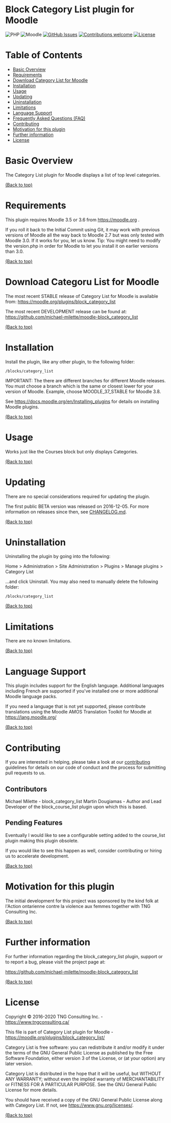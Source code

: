 Block Category List plugin for Moodle
====================================
![PHP](https://img.shields.io/badge/PHP-v5.6%20%2F%20v7.0%20%2F%20v7.1%20%2F%207.2-blue.svg)
![Moodle](https://img.shields.io/badge/Moodle-v3.5%20to%20v3.6.x-orange.svg)
[![GitHub Issues](https://img.shields.io/github/issues/michael-milette/moodle-block_category_list.svg)](https://github.com/michael-milette/moodle-block_category_list/issues)
[![Contributions welcome](https://img.shields.io/badge/contributions-welcome-green.svg)](#contributing)
[![License](https://img.shields.io/badge/License-GPL%20v3-blue.svg)](#license)

# Table of Contents

- [Basic Overview](#basic-overview)
- [Requirements](#requirements)
- [Download Category List for Moodle](#download-category-list-for-moodle)
- [Installation](#installation)
- [Usage](#usage)
- [Updating](#updating)
- [Uninstallation](#uninstallation)
- [Limitations](#limitations)
- [Language Support](#language-support)
- [Frequently Asked Questions (FAQ)](#faq)
- [Contributing](#contributing)
- [Motivation for this plugin](#motivation-for-this-plugin)
- [Further information](#further-information)
- [License](#license)

# Basic Overview

The Category List plugin for Moodle displays a list of top level categories.

[(Back to top)](#table-of-contents)

# Requirements

This plugin requires Moodle 3.5 or 3.6 from https://moodle.org .

If you roll it back to the Initial Commit using Git, it may work with previous versions of Moodle all the way back to Moodle 2.7 but was only tested with Moodle 3.0. If it works for you, let us know. Tip: You might need to modify the version.php in order for Moodle to let you install it on earlier versions than 3.0.

[(Back to top)](#table-of-contents)

# Download Categoru List for Moodle

The most recent STABLE release of Category List for Moodle is available from:
https://moodle.org/plugins/block_category_list

The most recent DEVELOPMENT release can be found at:
https://github.com/michael-milette/moodle-block_category_list

[(Back to top)](#table-of-contents)

# Installation

Install the plugin, like any other plugin, to the following folder:

    /blocks/category_list

IMPORTANT: The there are different branches for different Moodle releases. You must choose a branch which is the same or closest lower for your version of Moodle. Example, choose MOODLE_37_STABLE for Moodle 3.8.

See https://docs.moodle.org/en/Installing_plugins for details on installing Moodle plugins.

[(Back to top)](#table-of-contents)

# Usage

Works just like the Courses block but only displays Categories.

[(Back to top)](#table-of-contents)

# Updating

There are no special considerations required for updating the plugin.

The first public BETA version was released on 2016-12-05. For more information on releases since then, see
[CHANGELOG.md](https://github.com/michael-milette/moodle-block_category_list/blob/master/CHANGELOG.md).

[(Back to top)](#table-of-contents)

# Uninstallation

Uninstalling the plugin by going into the following:

Home > Administration > Site Administration > Plugins > Manage plugins > Category List

...and click Uninstall. You may also need to manually delete the following folder:

    /blocks/category_list

[(Back to top)](#table-of-contents)

# Limitations

There are no known limitations.

[(Back to top)](#table-of-contents)

# Language Support

This plugin includes support for the English language. Additional languages including French are supported if you've installed one or more additional Moodle language packs.

If you need a language that is not yet supported, please contribute translations using the Moodle AMOS Translation Toolkit for Moodle at
https://lang.moodle.org/

[(Back to top)](#table-of-contents)

# Contributing

If you are interested in helping, please take a look at our [contributing](https://github.com/michael-milette/moodle-block_category_list/blob/master/CONTRIBUTING.md) guidelines for details on our code of conduct and the process for submitting pull requests to us.

## Contributors

Michael Milette - block_category_list
Martin Dougiamas - Author and Lead Developer of the block_course_list plugin upon which this is based.

## Pending Features

Eventually I would like to see a configurable setting added to the course_list plugin making this plugin obsolete.

If you would like to see this happen as well, consider contributing or hiring us to accelerate development.

[(Back to top)](#table-of-contents)

# Motivation for this plugin

The initial development for this project was sponsored by the kind folk at l'Action ontarienne contre la violence aux femmes together with TNG Consulting Inc.

[(Back to top)](#table-of-contents)

# Further information

For further information regarding the block_category_list plugin, support or to report a bug, please visit the project page at:

https://github.com/michael-milette/moodle-block_category_list

[(Back to top)](#table-of-contents)

# License

Copyright © 2016-2020 TNG Consulting Inc. - https://www.tngconsulting.ca/

This file is part of Category List plugin for Moodle - https://moodle.org/plugins/block_category_list/

Category List is free software: you can redistribute it and/or modify
it under the terms of the GNU General Public License as published by
the Free Software Foundation, either version 3 of the License, or
(at your option) any later version.

Category List is distributed in the hope that it will be useful,
but WITHOUT ANY WARRANTY; without even the implied warranty of
MERCHANTABILITY or FITNESS FOR A PARTICULAR PURPOSE.  See the
GNU General Public License for more details.

You should have received a copy of the GNU General Public License
along with Category List.  If not, see <https://www.gnu.org/licenses/>.

[(Back to top)](#table-of-contents)

